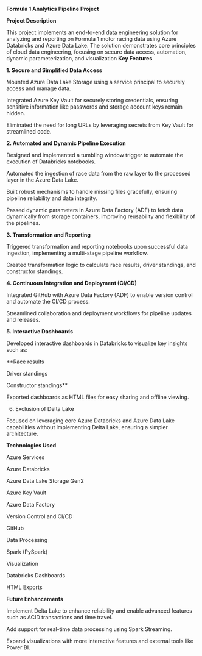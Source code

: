 **Formula 1 Analytics Pipeline Project**

**Project Description**

This project implements an end-to-end data engineering solution for analyzing and reporting on Formula 1 motor racing data using Azure Databricks and Azure Data Lake. The solution demonstrates core principles of cloud data engineering, focusing on secure data access, automation, dynamic parameterization, and visualization
**Key Features**

**1. Secure and Simplified Data Access**

Mounted Azure Data Lake Storage using a service principal to securely access and manage data.

Integrated Azure Key Vault for securely storing credentials, ensuring sensitive information like passwords and storage account keys remain hidden.

Eliminated the need for long URLs by leveraging secrets from Key Vault for streamlined code.

**2. Automated and Dynamic Pipeline Execution**

Designed and implemented a tumbling window trigger to automate the execution of Databricks notebooks.

Automated the ingestion of race data from the raw layer to the processed layer in the Azure Data Lake.

Built robust mechanisms to handle missing files gracefully, ensuring pipeline reliability and data integrity.

Passed dynamic parameters in Azure Data Factory (ADF) to fetch data dynamically from storage containers, improving reusability and flexibility of the pipelines.

**3. Transformation and Reporting**

Triggered transformation and reporting notebooks upon successful data ingestion, implementing a multi-stage pipeline workflow.

Created transformation logic to calculate race results, driver standings, and constructor standings.

**4. Continuous Integration and Deployment (CI/CD)**

Integrated GitHub with Azure Data Factory (ADF) to enable version control and automate the CI/CD process.

Streamlined collaboration and deployment workflows for pipeline updates and releases.

**5. Interactive Dashboards**

Developed interactive dashboards in Databricks to visualize key insights such as:

**Race results

Driver standings

Constructor standings**

Exported dashboards as HTML files for easy sharing and offline viewing.

6. Exclusion of Delta Lake

Focused on leveraging core Azure Databricks and Azure Data Lake capabilities without implementing Delta Lake, ensuring a simpler architecture.

**Technologies Used**

Azure Services

Azure Databricks

Azure Data Lake Storage Gen2

Azure Key Vault

Azure Data Factory

Version Control and CI/CD

GitHub

Data Processing

Spark (PySpark)

Visualization

Databricks Dashboards

HTML Exports


**Future Enhancements**

Implement Delta Lake to enhance reliability and enable advanced features such as ACID transactions and time travel.

Add support for real-time data processing using Spark Streaming.

Expand visualizations with more interactive features and external tools like Power BI.
